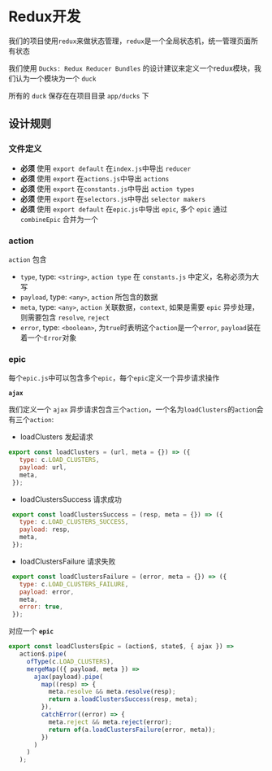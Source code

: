 # Redux开发

我们的项目使用`redux`来做状态管理，`redux`是一个全局状态机，统一管理页面所有状态

我们使用 `Ducks: Redux Reducer Bundles` 的设计建议来定义一个redux模块，我们认为一个模块为一个 `duck`

所有的 `duck` 保存在在项目目录 `app/ducks` 下

## 设计规则

### **文件定义**

- **必须** 使用 `export default` 在`index.js`中导出 `reducer`
- **必须** 使用 `export` 在`actions.js`中导出 `actions`
- **必须** 使用 `export` 在`constants.js`中导出 `action types`
- **必须** 使用 `export` 在`selectors.js`中导出 `selector makers`
- **必须** 使用 `export default` 在`epic.js`中导出 `epic`, 多个 `epic` 通过 `combineEpic` 合并为一个


### **action**

`action` 包含
- `type`, type: `<string>`, `action type` 在 `constants.js` 中定义，名称必须为大写
- `payload`, type: `<any>`, `action` 所包含的数据
- `meta`, type: `<any>`, `action` 关联数据，`context`, 如果是需要 `epic` 异步处理，则需要包含 `resolve`, `reject`
- `error`, type: `<boolean>`, 为`true`时表明这个`action`是一个`error`, `payload`装在着一个·`Error`对象


### **epic**

每个`epic.js`中可以包含多个`epic`，每个`epic`定义一个异步请求操作

**`ajax`**

我们定义一个 `ajax` 异步请求包含三个`action`，一个名为`loadClusters`的`action`会有三个`action`:

- loadClusters 发起请求
```js
export const loadClusters = (url, meta = {}) => ({
   type: c.LOAD_CLUSTERS,
   payload: url,
   meta,
 });
```
- loadClustersSuccess 请求成功
```js
 export const loadClustersSuccess = (resp, meta = {}) => ({
   type: c.LOAD_CLUSTERS_SUCCESS,
   payload: resp,
   meta,
 });
```
- loadClustersFailure 请求失败
```js
 export const loadClustersFailure = (error, meta = {}) => ({
   type: c.LOAD_CLUSTERS_FAILURE,
   payload: error,
   meta,
   error: true,
 });
```
对应一个 **`epic`**

```js
export const loadClustersEpic = (action$, state$, { ajax }) =>
   action$.pipe(
     ofType(c.LOAD_CLUSTERS),
     mergeMap(({ payload, meta }) =>
       ajax(payload).pipe(
         map((resp) => {
           meta.resolve && meta.resolve(resp);
           return a.loadClustersSuccess(resp, meta);
         }),
         catchError((error) => {
           meta.reject && meta.reject(error);
           return of(a.loadClustersFailure(error, meta));
         })
       )
     )
   );
```

